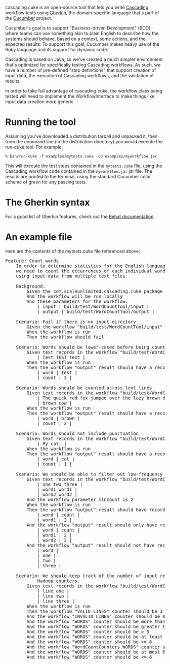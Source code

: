 cascading.cuke is an open-source tool that lets you write [Cascading](http://www.cascading.org) workflow tests using [Gherkin](https://github.com/cucumber/cucumber/wiki/Gherkin), the domain-specific language that's part of the [Cucumber](http://cukes.info/) project.

Cucumber's goal is to support "Business-driven Development" (BDD), where teams can use something akin to plain English to describe how the systems should behave, based on a context, some actions, and the expected results. To support this goal, Cucumber makes heavy use of the Ruby language and its support for dynamic code.

Cascading is based on Java, so we've created a much simpler environment that's optimized for specifically testing Cascading workflows. As such, we have a number of pre-defined "step definitions" that support creation of input data, the execution of Cascading workflows, and the validation of results.

In order to take full advantage of cascading.cuke, the workflow class being tested will need to implement the WorkflowInterface to make things like input data creation more generic.

# Running the tool

Assuming you've downloaded a distribution tarball and unpacked it, then from the command line (in the distribution directory) you would execute the run-cuke tool. For example:

`% bin/run-cuke -f examples/mytests.cuke -cp examples/myworkflow.jar`

This will execute the test steps contained in the `mytests.cuke` file, using the Cascading workflow code contained in the `myworkflow.jar` jar file. The results are printed to the terminal, using the standard Cucumber color scheme of green for any passing tests.

# The Gherkin syntax

For a good list of Gherkin features, check out the [Behat documentation](http://docs.behat.org/en/latest/guides/1.gherkin.html).

# An example file

Here are the contents of the mytests.cuke file referenced above:

<pre>Feature: Count words
    In order to determine statistics for the English language,
    we need to count the occurrences of each individual word,
    using input data from multiple text files.

	Background:
		Given the com.scaleunlimited.cascading.cuke package contains the WordCountTool workflow
		And the workflow will be run locally
		And these parameters for the workflow:
			| input | build/test/WordCountTool/input |
			| output | build/test/WordCountTool/output |
	
	Scenario: Fail if there is no input directory
		Given the workflow "build/test/WordCountTool/input" directory has been deleted
		When the workflow is run
		Then the workflow should fail
	
	Scenario: Words should be lower-cased before being counted
		Given text records in the workflow "build/test/WordCountTool/input" directory:
			| Test TEST test |
		When the workflow is run 
		Then the workflow "output" result should have a record where:
			| word | test |
			| count | 3 |

	Scenario: Words should be counted across text lines
		Given text records in the workflow "build/test/WordCountTool/input" directory:
			| The quick red fox jumped over the lazy brown dog. |
			| brown cow |
		When the workflow is run 
		Then the workflow "output" result should have a record where:
			| word | brown |
			| count | 2 |

	Scenario: Words should not include punctuation
		Given text records in the workflow "build/test/WordCountTool/input" directory:
			| My cat. |
		When the workflow is run
		Then the workflow "output" result should have a record where:
			| word | cat |
			| count | 1 |

	Scenario: We should be able to filter out low-frequency words
		Given text records in the workflow "build/test/WordCountTool/input" directory:
			| one two three |
			| word1 word1 |
			| word2 word2 |
		And the workflow parameter mincount is 2
		When the workflow is run
		Then the workflow "output" result should have records where:
			| word | count |
			| word1 | 2 |
		And the workflow "output" result should only have records where:
			| word | count |
			| word1 | 2 |
			| word2 | 2 |
		And the workflow "output" result should not have records where:
			| word |
			| one |
			| two |
			| three |

	Scenario: We should keep track of the number of input records, using
			Hadoop counters.
		Given text records in the workflow "build/test/WordCountTool/input" directory:
			| line one |
			| line two |
			| line three |
		When the workflow is run
		Then the workflow "VALID_LINES" counter should be 3
		And the workflow "INVALID_LINES" counter should be 0
		And the workflow "WORDS" counter should be more than 5
		And the workflow "WORDS" counter should be greater than 5
		And the workflow "WORDS" counter should be > 5
		And the workflow "WORDS" counter should be at least 6
		And the workflow "WORDS" counter should be >= 6
		And the workflow "WordCountCounters.WORDS" counter should be < 7
		And the workflow "WORDS" counter should be at most 6
		And the workflow "WORDS" counter should be <= 6
        	
</pre>

